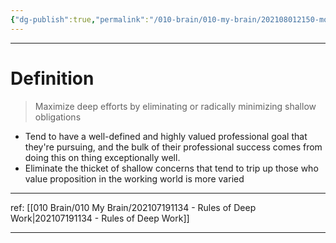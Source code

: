 ```yaml
---
{"dg-publish":true,"permalink":"/010-brain/010-my-brain/202108012150-monastic-philosophy-of-deep-work/","created":"2021-08-01T21:50:41.000-04:00","updated":"2025-03-21T15:49:54.408-04:00"}
---
```


---

# Definition
> Maximize deep efforts by eliminating or radically minimizing shallow obligations

-   Tend to have a well-defined and highly valued professional goal that they're pursuing, and the bulk of their professional success comes from doing this on thing exceptionally well.
-   Eliminate the thicket of shallow concerns that tend to trip up those who value proposition in the working world is more varied

---

ref: [[010 Brain/010 My Brain/202107191134 - Rules of Deep Work\|202107191134 - Rules of Deep Work]]

---

